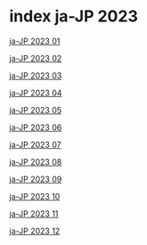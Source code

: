 # index ja-JP 2023

<a href="./01">ja-JP 2023 01</a>

<a href="./02">ja-JP 2023 02</a>

<a href="./03">ja-JP 2023 03</a>

<a href="./04">ja-JP 2023 04</a>

<a href="./05">ja-JP 2023 05</a>

<a href="./06">ja-JP 2023 06</a>

<a href="./07">ja-JP 2023 07</a>

<a href="./08">ja-JP 2023 08</a>

<a href="./09">ja-JP 2023 09</a>

<a href="./10">ja-JP 2023 10</a>

<a href="./11">ja-JP 2023 11</a>

<a href="./12">ja-JP 2023 12</a>
